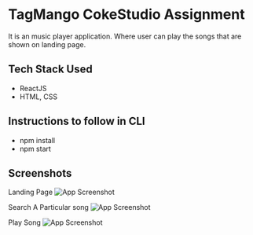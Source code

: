 # TagMango CokeStudio Assignment

It is an music player application. Where user can play the songs that are shown on landing page.

## Tech Stack Used

 - ReactJS
 - HTML, CSS

## Instructions to follow in CLI 

 - npm install
 - npm start

## Screenshots
Landing Page
![App Screenshot](https://i.ibb.co/JK6x3FG/Landing-Page.png)

Search A Particular song
![App Screenshot](https://i.ibb.co/D58B5NV/Search-Songs.png)

Play Song
![App Screenshot](https://i.ibb.co/McXMVrh/Searched-Song.png)
